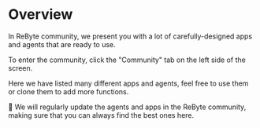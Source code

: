 # Overview

In ReByte community, we present you with a lot of carefully-designed apps and agents that are ready to use. 

To enter the community, click the "Community" tab on the left side of the screen.

Here we have listed many different apps and agents, feel free to use them or clone them to add more functions.

🎊 We will regularly update the agents and apps in the ReByte community, making sure that you can always find the best ones here. 
